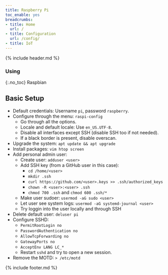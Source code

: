 ```yaml
---
title: Raspberry Pi
toc_enable: yes
breadcrumbs:
- title: Home
  url: /
- title: Configuration
  url: /config/
- title: IoT
---
```

{% include header.md %}

### Using
{:.no_toc}
Raspbian

## Basic Setup

- Default credentials: Username `pi`, password `raspberry`.
- Configure through the menu: `raspi-config`
  - Go through all the options.
  - Locale and default locale: Use `en_US.UTF-8`.
  - Disable all interfaces except SSH (disable SSH too if not needed).
  - If a black border is present, disable overscan.
- Upgrade the system: `apt update && apt upgrade`
- Install packages: `vim htop screen`
- Add personal admin user:
  - Create user: `adduser <user>`
  - Add SSH key (from a GitHub user in this case):
    - `cd /home/<user>`
    - `mkdir .ssh`
    - `curl https://github.com/<user>.keys >> .ssh/authorized_keys`
    - `chown -R <user>:<user> .ssh`
    - `chmod 700 .ssh` and `chmod 600 .ssh/*`
  - Make user sudoer: `usermod -aG sudo <user>`
  - Let user see system logs: `usermod -aG systemd-journal <user>`
  - Try loggin into the user locally and through SSH
- Delete default user: `deluser pi`
- Configure SSHD:
  - `PermitRootLogin no`
  - `PasswordAuthentication no`
  - `AllowTcpForwarding no`
  - `GatewayPorts no`
  - `AcceptEnv LANG LC_*`
  - Restart `sshd` and try to open a new session.
- Remove the MOTD: `> /etc/motd`

{% include footer.md %}
